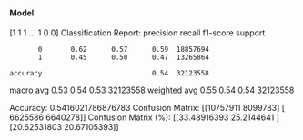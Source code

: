 #### Model
[1 1 1 ... 1 0 0]
Classification Report:
              precision    recall  f1-score   support

           0       0.62      0.57      0.59  18857694
           1       0.45      0.50      0.47  13265864

    accuracy                           0.54  32123558
   macro avg       0.53      0.54      0.53  32123558
weighted avg       0.55      0.54      0.54  32123558

Accuracy: 0.5416021786876783
Confusion Matrix:
[[10757911  8099783]
 [ 6625586  6640278]]
Confusion Matrix (%):
[[33.48916393 25.2144641 ]
 [20.62531803 20.67105393]]

